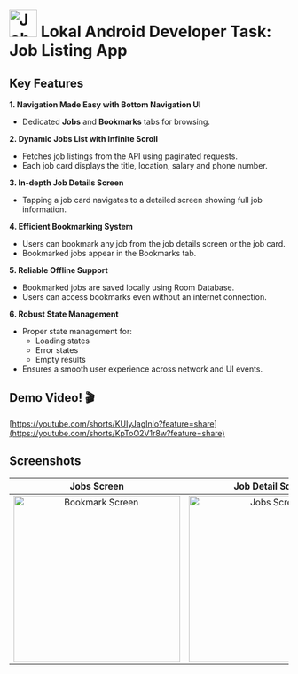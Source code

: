 # <img src="https://github.com/user-attachments/assets/7fc1d497-636e-4fb7-9548-50aaae0fc060" alt="Jobs Screen" width="50"/> Lokal Android Developer Task: Job Listing App
## Key Features

**1. Navigation Made Easy with Bottom Navigation UI**
   * Dedicated **Jobs** and **Bookmarks** tabs for browsing.

**2. Dynamic Jobs List with Infinite Scroll**
   * Fetches job listings from the API using paginated requests.
   * Each job card displays the title, location, salary and phone number.

**3. In-depth Job Details Screen**
   * Tapping a job card navigates to a detailed screen showing full job information.

**4. Efficient Bookmarking System**
   * Users can bookmark any job from the job details screen or the job card.
   * Bookmarked jobs appear in the Bookmarks tab.

**5. Reliable Offline Support**
   * Bookmarked jobs are saved locally using Room Database.
   * Users can access bookmarks even without an internet connection.

**6. Robust State Management**
   * Proper state management for:
     * Loading states
     * Error states
     * Empty results
   * Ensures a smooth user experience across network and UI events.

## Demo Video! 🎬
[https://youtube.com/shorts/KUIyJagInlo?feature=share](https://youtube.com/shorts/KpToO2V1r8w?feature=share)

## Screenshots

| Jobs Screen                                  | Job Detail Screen                              | Bookmark Screen                                |
| :-------------------------------------------: | :---------------------------------------------: | :---------------------------------------------: |
|<img src="https://github.com/user-attachments/assets/414aec35-c3d9-49a0-b54b-4fdce9f51b8c" alt="Bookmark Screen" width="300"/>  |  <img src="https://github.com/user-attachments/assets/32a77b8c-e9f3-4f9b-9e6b-a72ef91fa5a0" alt="Jobs Screen" width="300"/>|<img src="https://github.com/user-attachments/assets/94d56331-cde2-4cf8-b0a0-bba3498f6b85" alt="Job Detail Screen" width="300"/>  |



